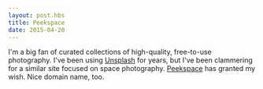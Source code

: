 ```yaml
---
layout: post.hbs
title: Peekspace
date: 2015-04-20
---
```


I'm a big fan of curated collections of high-quality, free-to-use photography. I've been using [Unsplash](https://unsplash.com/) for years, but I've been clammering for a similar site focused on space photography. [Peekspace](http://peek.space/) has granted my wish. Nice domain name, too.
